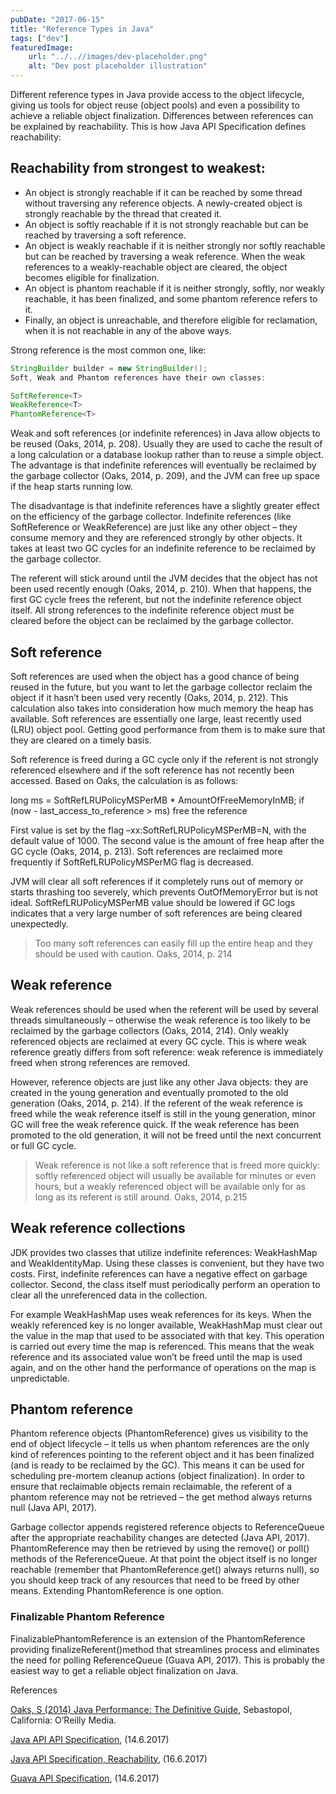 ```yaml
---
pubDate: "2017-06-15"
title: "Reference Types in Java"
tags: ["dev"]
featuredImage: 
    url: "../..//images/dev-placeholder.png"
    alt: "Dev post placeholder illustration"
---
```


Different reference types in Java provide access to the object lifecycle, giving us tools for object reuse (object pools) and even a possibility to achieve a reliable object finalization. Differences between references can be explained by reachability. This is how Java API Specification defines reachability:

## Reachability from strongest to weakest:

- An object is strongly reachable if it can be reached by some thread without traversing any reference objects. A newly-created object is strongly reachable by the thread that created it.
- An object is softly reachable if it is not strongly reachable but can be reached by traversing a soft reference.
- An object is weakly reachable if it is neither strongly nor softly reachable but can be reached by traversing a weak reference. When the weak references to a weakly-reachable object are cleared, the object becomes eligible for finalization.
- An object is phantom reachable if it is neither strongly, softly, nor weakly reachable, it has been finalized, and some phantom reference refers to it.
- Finally, an object is unreachable, and therefore eligible for reclamation, when it is not reachable in any of the above ways.

Strong reference is the most common one, like:
```java
StringBuilder builder = new StringBuilder();
Soft, Weak and Phantom references have their own classes:

SoftReference<T>
WeakReference<T>
PhantomReference<T>
```
Weak and soft references (or indefinite references) in Java allow objects to be reused (Oaks, 2014, p. 208). Usually they are used to cache the result of a long calculation or a database lookup rather than to reuse a simple object. The advantage is that indefinite references will eventually be reclaimed by the garbage collector (Oaks, 2014, p. 209), and the JVM can free up space if the heap starts running low.

The disadvantage is that indefinite references have a slightly greater effect on the efficiency of the garbage collector. Indefinite references (like SoftReference or WeakReference) are just like any other object – they consume memory and they are referenced strongly by other objects. It takes at least two GC cycles for an indefinite reference to be reclaimed by the garbage collector.

The referent will stick around until the JVM decides that the object has not been used recently enough (Oaks, 2014, p. 210). When that happens, the first GC cycle frees the referent, but not the indefinite reference object itself. All strong references to the indefinite reference object must be cleared before the object can be reclaimed by the garbage collector.

## Soft reference

Soft references are used when the object has a good chance of being reused in the future, but you want to let the garbage collector reclaim the object if it hasn’t been used very recently (Oaks, 2014, p. 212). This calculation also takes into consideration how much memory the heap has available. Soft references are essentially one large, least recently used (LRU) object pool. Getting good performance from them is to make sure that they are cleared on a timely basis.

Soft reference is freed during a GC cycle only if the referent is not strongly referenced elsewhere and if the soft reference has not recently been accessed. Based on Oaks, the calculation is as follows:

long ms = SoftRefLRUPolicyMSPerMB * AmountOfFreeMemoryInMB;
if (now - last_access_to_reference > ms)
    free the reference

First value is set by the flag –xx:SoftRefLRUPolicyMSPerMB=N, with the default value of 1000. The second value is the amount of free heap after the GC cycle (Oaks, 2014, p. 213). Soft references are reclaimed more frequently if SoftRefLRUPolicyMSPerMG flag is decreased.

JVM will clear all soft references if it completely runs out of memory or starts thrashing too severely, which prevents OutOfMemoryError but is not ideal. SoftRefLRUPolicyMSPerMB value should be lowered if GC logs indicates that a very large number of soft references are being cleared unexpectedly.

> Too many soft references can easily fill up the entire heap and they should be used with caution.
> Oaks, 2014, p. 214

## Weak reference

Weak references should be used when the referent will be used by several threads simultaneously – otherwise the weak reference is too likely to be reclaimed by the garbage collectors (Oaks, 2014, 214). Only weakly referenced objects are reclaimed at every GC cycle. This is where weak reference greatly differs from soft reference: weak reference is immediately freed when strong references are removed.

However, reference objects are just like any other Java objects: they are created in the young generation and eventually promoted to the old generation (Oaks, 2014, p. 214). If the referent of the weak reference is freed while the weak reference itself is still in the young generation, minor GC will free the weak reference quick. If the weak reference has been promoted to the old generation, it will not be freed until the next concurrent or full GC cycle.

> Weak reference is not like a soft reference that is freed more quickly: softly referenced object will usually be available for minutes or even hours, but a weakly referenced object will be available only for as long as its referent is still around.
> Oaks, 2014, p.215

## Weak reference collections

JDK provides two classes that utilize indefinite references: WeakHashMap and WeakIdentityMap. Using these classes is convenient, but they have two costs. First, indefinite references can have a negative effect on garbage collector. Second, the class itself must periodically perform an operation to clear all the unreferenced data in the collection.

For example WeakHashMap uses weak references for its keys. When the weakly referenced key is no longer available, WeakHashMap must clear out the value in the map that used to be associated with that key. This operation is carried out every time the map is referenced. This means that the weak reference and its associated value won’t be freed until the map is used again, and on the other hand the performance of operations on the map is unpredictable.

## Phantom reference

Phantom reference objects (PhantomReference) gives us visibility to the end of object lifecycle – it tells us when phantom references are the only kind of references pointing to the referent object and it has been finalized (and is ready to be reclaimed by the GC). This means it can be used for scheduling pre-mortem cleanup actions (object finalization). In order to ensure that reclaimable objects remain reclaimable, the referent of a phantom reference may not be retrieved – the get method always returns null (Java API, 2017).

Garbage collector appends registered reference objects to ReferenceQueue after the appropriate reachability changes are detected (Java API, 2017). PhantomReference may then be retrieved by using the remove() or poll() methods of the ReferenceQueue. At that point the object itself is no longer reachable (remember that PhantomReference.get() always returns null), so you should keep track of any resources that need to be freed by other means. Extending PhantomReference is one option.

### Finalizable Phantom Reference

FinalizablePhantomReference is an extension of the PhantomReference providing finalizeReferent()method that streamlines process and eliminates the need for polling ReferenceQueue (Guava API, 2017). This is probably the easiest way to get a reliable object finalization on Java.

References

[Oaks, S (2014) Java Performance: The Definitive Guide](http://shop.oreilly.com/product/0636920028499.do), Sebastopol, California: O’Reilly Media.

[Java API API Specification](https://docs.oracle.com/javase/7/docs/api/java/lang/ref/package-summary.html), (14.6.2017)

[Java API Specification, Reachability](https://docs.oracle.com/javase/7/docs/api/java/lang/ref/package-summary.html#reachability), (16.6.2017)

[Guava API Specification](https://google.github.io/guava/releases/snapshot/api/docs/com/google/common/base/FinalizablePhantomReference.html), (14.6.2017)

